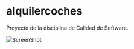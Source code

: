 alquilercoches
==============

Proyecto de la disciplina de Calidad de Software.

![ScreenShot](https://raw.github.com/leoribeiro/alquilercoches/master/ScreenShot.png)
